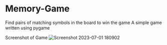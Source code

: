 # Memory-Game

Find pairs of matching symbols in the board to win the game
A simple game written using pygame

Screenshot of Game
![Screenshot 2023-07-01 180902](https://github.com/Xam132/Memory-Game/assets/111717633/2fd648bf-5647-44dd-938b-c077a5dd7ad1)
